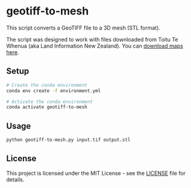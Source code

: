 # geotiff-to-mesh

This script converts a GeoTIFF file to a 3D mesh (STL format).

The script was designed to work with files downloaded from Toitu Te Whenua (aka Land Information New Zealand). You can [download maps here](https://data.linz.govt.nz/layer/50767-nz-topo50-maps/).

## Setup

```bash
# Create the conda environment
conda env create -f environment.yml

# Activate the conda environment
conda activate geotiff-to-mesh
```

## Usage

```bash
python geotiff-to-mesh.py input.tif output.stl
```

## License

This project is licensed under the MIT License - see the [LICENSE](./LICENSE) file for details.

